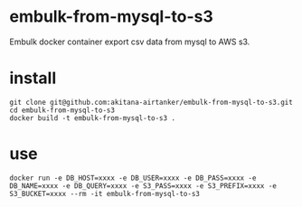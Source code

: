 # embulk-from-mysql-to-s3
Embulk docker container export csv data from mysql to AWS s3. 

# install
```
git clone git@github.com:akitana-airtanker/embulk-from-mysql-to-s3.git
cd embulk-from-mysql-to-s3
docker build -t embulk-from-mysql-to-s3 .
```

# use
```
docker run -e DB_HOST=xxxx -e DB_USER=xxxx -e DB_PASS=xxxx -e DB_NAME=xxxx -e DB_QUERY=xxxx -e S3_PASS=xxxx -e S3_PREFIX=xxxx -e S3_BUCKET=xxxx --rm -it embulk-from-mysql-to-s3
```
